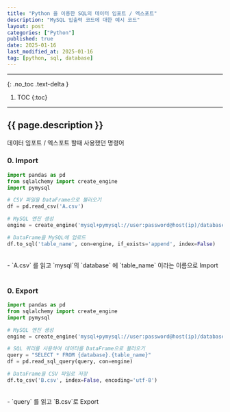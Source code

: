 ```yaml
---
title: "Python 을 이용한 SQL의 데이터 임포트 / 엑스포트"
description: "MySQL 입출력 코드에 대한 예시 코드"
layout: post
categories: ["Python"]
published: true
date: 2025-01-16
last_modified_at: 2025-01-16
tag: [python, sql, database]
---
```

---
{: .no_toc .text-delta }

1. TOC
{:toc}
---

<!-- 글의 제목은 ##
    나머지 큰 제목은 ###
    이후 나머지는 3개이상 -->

## {{ page.description }}
데이터 임포트 / 엑스포트 할때 사용했던 명령어
<br>

### 0. Import
```python
import pandas as pd
from sqlalchemy import create_engine
import pymysql

# CSV 파일을 DataFrame으로 불러오기
df = pd.read_csv('A.csv')

# MySQL 엔진 생성
engine = create_engine('mysql+pymysql://user:password@host(ip)/database')

# DataFrame을 MySQL에 업로드
df.to_sql('table_name', con=engine, if_exists='append', index=False)
```
<br>
- `A.csv` 를 읽고 `mysql`의 `database` 에 `table_name` 이라는 이름으로 Import
<br>
<br>

### 0. Export
```python
import pandas as pd
from sqlalchemy import create_engine
import pymysql

# MySQL 엔진 생성
engine = create_engine('mysql+pymysql://user:password@host(ip)/database')

# SQL 쿼리를 사용하여 데이터를 DataFrame으로 불러오기
query = "SELECT * FROM {database}.{table_name}"
df = pd.read_sql_query(query, con=engine)

# DataFrame을 CSV 파일로 저장
df.to_csv('B.csv', index=False, encoding='utf-8')
```
<br>
- `query` 를 읽고 `B.csv`로 Export
<br>
<br>